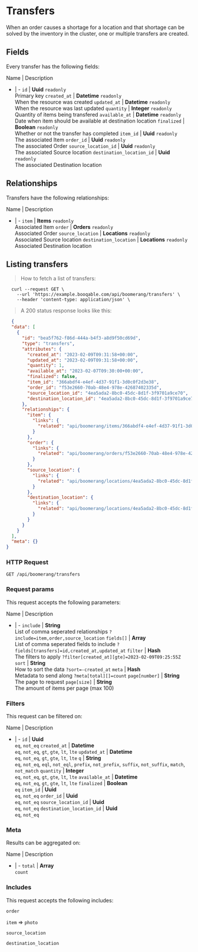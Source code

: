 # Transfers

When an order causes a shortage for a location and that shortage can be solved by the inventory in the cluster, one or multiple transfers are created.

## Fields
Every transfer has the following fields:

Name | Description
- | -
`id` | **Uuid** `readonly`<br>Primary key
`created_at` | **Datetime** `readonly`<br>When the resource was created
`updated_at` | **Datetime** `readonly`<br>When the resource was last updated
`quantity` | **Integer** `readonly`<br>Quantity of items being transfered
`available_at` | **Datetime** `readonly`<br>Date when item should be available at destination location
`finalized` | **Boolean** `readonly`<br>Whether or not the transfer has completed
`item_id` | **Uuid** `readonly`<br>The associated Item
`order_id` | **Uuid** `readonly`<br>The associated Order
`source_location_id` | **Uuid** `readonly`<br>The associated Source location
`destination_location_id` | **Uuid** `readonly`<br>The associated Destination location


## Relationships
Transfers have the following relationships:

Name | Description
- | -
`item` | **Items** `readonly`<br>Associated Item
`order` | **Orders** `readonly`<br>Associated Order
`source_location` | **Locations** `readonly`<br>Associated Source location
`destination_location` | **Locations** `readonly`<br>Associated Destination location


## Listing transfers



> How to fetch a list of transfers:

```shell
  curl --request GET \
    --url 'https://example.booqable.com/api/boomerang/transfers' \
    --header 'content-type: application/json' \
```

> A 200 status response looks like this:

```json
  {
  "data": [
    {
      "id": "bea5f762-f86d-444a-b4f3-a8d9f50cd69d",
      "type": "transfers",
      "attributes": {
        "created_at": "2023-02-09T09:31:58+00:00",
        "updated_at": "2023-02-09T09:31:58+00:00",
        "quantity": 1,
        "available_at": "2023-02-07T09:30:00+00:00",
        "finalized": false,
        "item_id": "366abdf4-e4ef-4d37-91f1-3d0c0f2d3e38",
        "order_id": "f53e2660-70ab-48e4-978e-42687402335d",
        "source_location_id": "4ea5ada2-8bc0-45dc-8d1f-3f9701a9ce70",
        "destination_location_id": "4ea5ada2-8bc0-45dc-8d1f-3f9701a9ce70"
      },
      "relationships": {
        "item": {
          "links": {
            "related": "api/boomerang/items/366abdf4-e4ef-4d37-91f1-3d0c0f2d3e38"
          }
        },
        "order": {
          "links": {
            "related": "api/boomerang/orders/f53e2660-70ab-48e4-978e-42687402335d"
          }
        },
        "source_location": {
          "links": {
            "related": "api/boomerang/locations/4ea5ada2-8bc0-45dc-8d1f-3f9701a9ce70"
          }
        },
        "destination_location": {
          "links": {
            "related": "api/boomerang/locations/4ea5ada2-8bc0-45dc-8d1f-3f9701a9ce70"
          }
        }
      }
    }
  ],
  "meta": {}
}
```

### HTTP Request

`GET /api/boomerang/transfers`

### Request params

This request accepts the following parameters:

Name | Description
- | -
`include` | **String** <br>List of comma seperated relationships `?include=item,order,source_location`
`fields[]` | **Array** <br>List of comma seperated fields to include `?fields[transfers]=id,created_at,updated_at`
`filter` | **Hash** <br>The filters to apply `?filter[created_at][gte]=2023-02-09T09:25:55Z`
`sort` | **String** <br>How to sort the data `?sort=-created_at`
`meta` | **Hash** <br>Metadata to send along `?meta[total][]=count`
`page[number]` | **String** <br>The page to request
`page[size]` | **String** <br>The amount of items per page (max 100)


### Filters

This request can be filtered on:

Name | Description
- | -
`id` | **Uuid** <br>`eq`, `not_eq`
`created_at` | **Datetime** <br>`eq`, `not_eq`, `gt`, `gte`, `lt`, `lte`
`updated_at` | **Datetime** <br>`eq`, `not_eq`, `gt`, `gte`, `lt`, `lte`
`q` | **String** <br>`eq`, `not_eq`, `eql`, `not_eql`, `prefix`, `not_prefix`, `suffix`, `not_suffix`, `match`, `not_match`
`quantity` | **Integer** <br>`eq`, `not_eq`, `gt`, `gte`, `lt`, `lte`
`available_at` | **Datetime** <br>`eq`, `not_eq`, `gt`, `gte`, `lt`, `lte`
`finalized` | **Boolean** <br>`eq`
`item_id` | **Uuid** <br>`eq`, `not_eq`
`order_id` | **Uuid** <br>`eq`, `not_eq`
`source_location_id` | **Uuid** <br>`eq`, `not_eq`
`destination_location_id` | **Uuid** <br>`eq`, `not_eq`


### Meta

Results can be aggregated on:

Name | Description
- | -
`total` | **Array** <br>`count`


### Includes

This request accepts the following includes:

`order`


`item` => 
`photo`




`source_location`


`destination_location`





